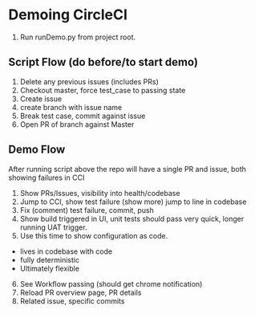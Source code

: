 # Demoing CircleCI

1. Run runDemo.py from project root.



## Script Flow (do before/to start demo)
1. Delete any previous issues (includes PRs)
2. Checkout master, force test_case to passing state
3. Create issue
4. create branch with issue name
5. Break test case, commit against issue
6. Open PR of branch against Master


## Demo Flow
After running script above the repo will have a single PR and issue, both showing failures in CCI

1. Show PRs/Issues, visibility into health/codebase
2. Jump to CCI, show test failure (show more) jump to line in codebase
3. Fix (comment) test failure, commit, push
4. Show build triggered in UI, unit tests should pass very quick, longer running UAT trigger.
5. Use this time to show configuration as code.
 - lives in codebase with code
 - fully deterministic
 - Ultimately flexible
6. See Workflow passing (should get chrome notification)
7. Reload PR overview page,  PR details
8. Related issue, specific commits
